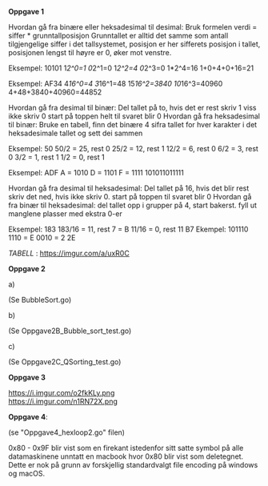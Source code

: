 **Oppgave 1**

Hvordan gå fra binære eller heksadesimal til desimal:
Bruk formelen verdi = siffer * grunntallposisjon
Grunntallet er alltid det samme som antall tilgjengelige siffer i det tallsystemet,
posisjon er her sifferets posisjon i tallet, posisjonen lengst til høyre er 0, øker mot venstre. 

Eksempel:
10101
1*2^0=1
0*2^1=0
1*2^2=4
0*2^3=0
1*2^4=16
1+0+4+0+16=21

Eksempel:
AF34
4*16^0=4
3*16^1=48
15*16^2=3840
10*16^3=40960
4+48+3840+40960=44852
 
 
Hvordan gå fra desimal til binær:
Del tallet på to, hvis det er rest skriv 1 viss ikke skriv 0
start på toppen helt til svaret blir 0
Hvordan gå fra heksadesimal til binær:
Bruke en tabell, finn det binære 4 sifra tallet for hver karakter 
i det heksadesimale tallet og sett dei sammen 


Eksempel:
50
50/2 = 25, rest 0
25/2 = 12, rest 1
12/2 = 6, rest 0
6/2 = 3, rest 0
3/2 = 1, rest 1
1/2 = 0, rest 1



Eksempel:
ADF
A = 1010
D = 1101
F = 1111
101011011111
 
 
Hvordan gå fra desimal til heksadesimal:
Del tallet på 16, hvis det blir rest skriv det ned, hvis ikke skriv 0.
start på toppen til svaret blir 0
Hvordan gå fra binær til heksadesimal:
del tallet opp i grupper på 4, start bakerst.
fyll ut manglene plasser med ekstra 0-er
 

 
Eksempel:
183
183/16 = 11, rest 7 = B
11/16 = 0, rest 11
B7
Ekempel:
101110
1110 = E
0010 = 2
2E
 
*TABELL* : https://imgur.com/a/uxR0C




**Oppgave 2**

a)

(Se BubbleSort.go) 

b)

(Se Oppgave2B_Bubble_sort_test.go)

c)

(Se Oppgave2C_QSorting_test.go)



**Oppgave 3**

https://i.imgur.com/o2fkKLy.png
<br>
https://i.imgur.com/n1RN72X.png








**Oppgave 4**:

(se "Oppgave4_hexloop2.go" filen)

0x80 - 0x9F blir vist som en firekant istedenfor sitt satte symbol på alle datamaskinene unntatt en macbook hvor 0x80 blir vist som deletegnet. 
Dette er nok på grunn av forskjellig standardvalgt file encoding på windows og macOS.












